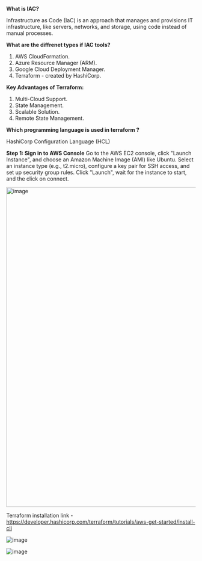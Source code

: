 **What is IAC?**

Infrastructure as Code (IaC) is an approach that manages and provisions IT infrastructure, like servers, networks, and storage, using code instead of manual processes.

**What are the diffrenet types if IAC tools?**

1) AWS CloudFormation.
2) Azure Resource Manager (ARM).
3) Google Cloud Deployment Manager.
4) Terraform - created by HashiCorp.

**Key Advantages of Terraform:**

1) Multi-Cloud Support.
2) State Management.
3) Scalable Solution.
4) Remote State Management.

**Which programming language is used in terraform ?**

HashiCorp Configuration Language (HCL)



**Step 1: Sign in to AWS Console**
Go to the AWS EC2 console, click "Launch Instance", and choose an Amazon Machine Image (AMI) like Ubuntu.
Select an instance type (e.g., t2.micro), configure a key pair for SSH access, and set up security group rules.
Click "Launch", wait for the instance to start, and the click on connect.

<img width="850" alt="image" src="https://github.com/user-attachments/assets/fbee5b56-69cc-4685-a51f-64f326249aec" />

Terraform installation link - https://developer.hashicorp.com/terraform/tutorials/aws-get-started/install-cli

![image](https://github.com/user-attachments/assets/bad20662-12a2-461c-a4ec-521f98f8ca8e)

![image](https://github.com/user-attachments/assets/6b02f123-ff59-42f6-b7ff-3f9863e1c2a8)


